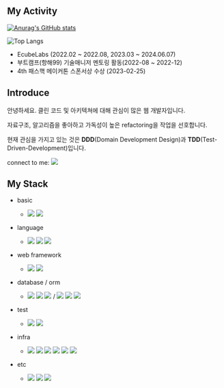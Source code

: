 ## My Activity


  
[![Anurag's GitHub stats](https://github-readme-stats.vercel.app/api?username=jeangho293&show_icons=true&theme=cobalt)](https://github.com/anuraghazra/github-readme-stats)

![Top Langs](https://github-readme-stats.vercel.app/api/top-langs/?username=jeangho293&layout=compact&theme=dark)  
<!-- ![Anurag's GitHub stats](https://github-readme-stats.vercel.app/api?username=WHS95&show_icons=true&theme=dark) -->

- EcubeLabs (2022.02 ~ 2022.08, 2023.03 ~ 2024.06.07)
- 부트캠프(항해99) 기술매니저 멘토링 활동(2022-08 ~ 2022-12)
- 4th 패스핵 메이커톤 스폰서상 수상 (2023-02-25)


## Introduce

안녕하세요. 클린 코드 및 아키텍쳐에 대해 관심이 많은 웹 개발자입니다.

자료구조, 알고리즘을 좋아하고 가독성이 높은 refactoring을 작업을 선호합니다.

현재 관심을 가지고 있는 것은 **DDD**(Domain Development Design)과 **TDD**(Test-Driven-Development)입니다.

connect to me: <img src="https://img.shields.io/badge/jeangho293@gmail.com-EA4335?style=flat-square&logo=gmail&logoColor=white"/> 


## My Stack
- basic
  - <img src="https://img.shields.io/badge/Node.js-339933?style=flat-square&logo=node.js&logoColor=white"/> <img src="https://img.shields.io/badge/React-61DAFB?style=flat-square&logo=React&logoColor=white"/> 
   
- language
  - <img src="https://img.shields.io/badge/typescript-3178C6?style=flat-square&logo=typescript&logoColor=white"/> <img src="https://img.shields.io/badge/javascript-F7DF1E?style=flat-square&logo=javascript&logoColor=white"/> <img src="https://img.shields.io/badge/python-3776AB?style=flat-square&logo=python&logoColor=white"/>
 
- web framework
  - <img src="https://img.shields.io/badge/Koa-33333D?style=flat-square&logo=Koa&logoColor=white"/> <img src="https://img.shields.io/badge/express-000000?style=flat-square&logo=express&logoColor=white"/>

- database / orm
  - <img src="https://img.shields.io/badge/mysql-4479A1?style=flat-square&logo=mysql&logoColor=white"/> <img src="https://img.shields.io/badge/mongodb-47A248?style=flat-square&logo=mongodb&logoColor=white"/> <img src="https://img.shields.io/badge/redis-DC382D?style=flat-square&logo=nginx&logoColor=white"/> / <img src="https://img.shields.io/badge/sequelize-52B0E7?style=flat-square&logo=sequelize&logoColor=white"/> <img src="https://img.shields.io/badge/typeorm-262627?style=flat-square&logo=typeorm&logoColor=white"/> <img src="https://img.shields.io/badge/mongoose-47A248?style=flat-square&logo=mongoose&logoColor=white"/>

- test 
  -  <img src="https://img.shields.io/badge/jest-C21325?style=flat-square&logo=jest&logoColor=white"/> <img src="https://img.shields.io/badge/storybook-FF4785?style=flat-square&logo=storybook&logoColor=white"/>

- infra
  - <img src="https://img.shields.io/badge/Amazon_AWS-232F3E?style=flat-square&logo=Amazon AWS&logoColor=white"/>  <img src="https://img.shields.io/badge/jenkins-D24939?style=flat-square&logo=jenkins&logoColor=white"/> <img src="https://img.shields.io/badge/nginx-009639?style=flat-square&logo=nginx&logoColor=white"/> <img src="https://img.shields.io/badge/docker-2496ED?style=flat-square&logo=docker&logoColor=white"/> <img src="https://img.shields.io/badge/github_actions-181717?style=flat-square&logo=GitHub Actions&logoColor=white"/> <img src="https://img.shields.io/badge/s3-569A31?style=flat-square&logo=Amazon S3&logoColor=white"/> 

- etc
  - <img src="https://img.shields.io/badge/Confluence-172B4D?style=flat-square&logo=Confluence&logoColor=white"/> <img src="https://img.shields.io/badge/Jira-0052CC?style=flat-square&logo=Jira&logoColor=white"/> <img src="https://img.shields.io/badge/Slack-4A154B?style=flat-square&logo=Slack&logoColor=white"/>
